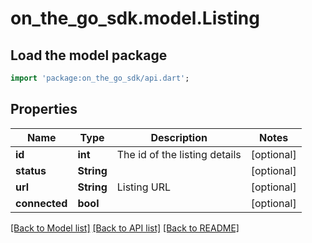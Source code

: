 # on_the_go_sdk.model.Listing

## Load the model package
```dart
import 'package:on_the_go_sdk/api.dart';
```

## Properties
Name | Type | Description | Notes
------------ | ------------- | ------------- | -------------
**id** | **int** | The id of the listing details | [optional] 
**status** | **String** |  | [optional] 
**url** | **String** | Listing URL | [optional] 
**connected** | **bool** |  | [optional] 

[[Back to Model list]](../README.md#documentation-for-models) [[Back to API list]](../README.md#documentation-for-api-endpoints) [[Back to README]](../README.md)


